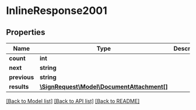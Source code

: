 # InlineResponse2001

## Properties
Name | Type | Description | Notes
------------ | ------------- | ------------- | -------------
**count** | **int** |  | 
**next** | **string** |  | [optional] 
**previous** | **string** |  | [optional] 
**results** | [**\SignRequest\Model\DocumentAttachment[]**](DocumentAttachment.md) |  | 

[[Back to Model list]](../README.md#documentation-for-models) [[Back to API list]](../README.md#documentation-for-api-endpoints) [[Back to README]](../README.md)


